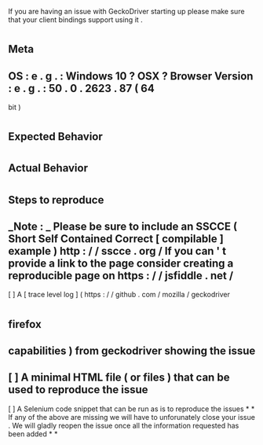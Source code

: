 If
you
are
having
an
issue
with
GeckoDriver
starting
up
please
make
sure
that
your
client
bindings
support
using
it
.
#
#
Meta
-
OS
:
e
.
g
.
:
Windows
10
?
OSX
?
Browser
Version
:
e
.
g
.
:
50
.
0
.
2623
.
87
(
64
-
bit
)
#
#
Expected
Behavior
-
#
#
Actual
Behavior
-
#
#
Steps
to
reproduce
-
_Note
:
_
Please
be
sure
to
include
an
SSCCE
(
Short
Self
Contained
Correct
[
compilable
]
example
)
http
:
/
/
sscce
.
org
/
If
you
can
'
t
provide
a
link
to
the
page
consider
creating
a
reproducible
page
on
https
:
/
/
jsfiddle
.
net
/
-
[
]
A
[
trace
level
log
]
(
https
:
/
/
github
.
com
/
mozilla
/
geckodriver
#
firefox
-
capabilities
)
from
geckodriver
showing
the
issue
-
[
]
A
minimal
HTML
file
(
or
files
)
that
can
be
used
to
reproduce
the
issue
-
[
]
A
Selenium
code
snippet
that
can
be
run
as
is
to
reproduce
the
issues
*
*
If
any
of
the
above
are
missing
we
will
have
to
unforunately
close
your
issue
.
We
will
gladly
reopen
the
issue
once
all
the
information
requested
has
been
added
*
*
